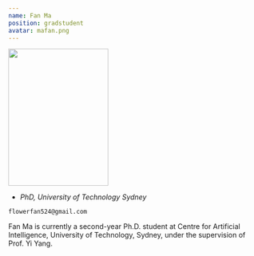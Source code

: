 ```yaml
---
name: Fan Ma
position: gradstudent
avatar: mafan.png
---
```


<img width="200" height="275" src="{{site.baseurl}}/images/people/{{page.avatar}}" data-action="zoom">

- _PhD, University of Technology Sydney_<br>
<!--- _Science coach. Collaborator. Transdisciplinary optimist._-->

<i class="fa fa-envelope-o"></i> `flowerfan524@gmail.com`

Fan Ma is currently a second-year Ph.D. student at Centre for Artificial Intelligence, University of Technology, Sydney, under the supervision of Prof. Yi Yang.
